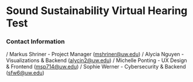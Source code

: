 # Sound Sustainability Virtual Hearing Test

### Contact Information
/ Markus Shriner - Project Manager (mshriner@uw.edu)
/ Alycia Nguyen - Visualizations & Backend (alycin2@uw.edu)
/ Michelle  Ponting - UX Design & Frontend (msp714@uw.edu)
/ Sophie Werner - Cybersecurity & Backend (sfw6@uw.edu)
